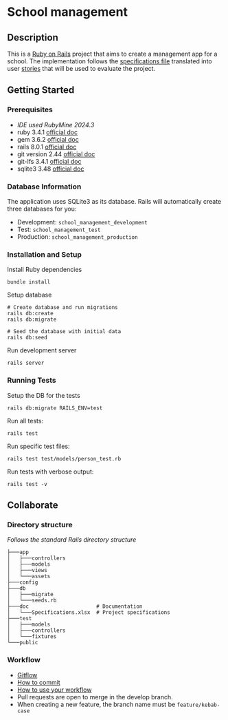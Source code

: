 # School management
## Description
This is a [Ruby on Rails](https://rubyonrails.org/) project that aims to create a management app for a school.
The implementation follows the [specifications file](/doc/Specifications.xlsx) translated into user [stories](https://github.com/users/Cyprien-png/projects/5) that will be used to evaluate the project.

## Getting Started
### Prerequisites
* _IDE used RubyMine 2024.3_
* ruby 3.4.1 [official doc](https://www.ruby-lang.org/en/)
* gem 3.6.2 [official doc](https://rubygems.org/)
* rails 8.0.1 [official doc](https://rubyonrails.org/)
* git version 2.44 [official doc](https://git-scm.com/)
* git-lfs 3.4.1 [official doc](https://git-lfs.github.com/)
* sqlite3 3.48 [official doc](https://www.sqlite.org/index.html)

### Database Information
The application uses SQLite3 as its database. Rails will automatically create three databases for you:
- Development: `school_management_development`
- Test: `school_management_test`
- Production: `school_management_production`

### Installation and Setup
Install Ruby dependencies
```shell
bundle install
```

Setup database
```shell
# Create database and run migrations
rails db:create
rails db:migrate

# Seed the database with initial data
rails db:seed
```

Run development server
```shell
rails server
```

### Running Tests
Setup the DB for the tests
```shell
rails db:migrate RAILS_ENV=test
```

Run all tests:
```shell
rails test
```

Run specific test files:
```shell
rails test test/models/person_test.rb
```

Run tests with verbose output:
```shell
rails test -v
```

## Collaborate
### Directory structure
_Follows the standard Rails directory structure_
```shell
├───app
│   ├───controllers
│   ├───models
│   ├───views
│   └───assets
├───config
├───db
│   ├───migrate
│   └───seeds.rb
├───doc                      # Documentation
│   └───Specifications.xlsx  # Project specifications
├───test
│   ├───models
│   ├───controllers
│   └───fixtures
└───public
```

### Workflow
* [Gitflow](https://www.atlassian.com/fr/git/tutorials/comparing-workflows/gitflow-workflow#:~:text=Gitflow%20est%20l'un%20des,les%20hotfix%20vers%20la%20production.)
* [How to commit](https://www.conventionalcommits.org/en/v1.0.0/)
* [How to use your workflow](https://nvie.com/posts/a-successful-git-branching-model/)
* Pull requests are open to merge in the develop branch.
* When creating a new feature, the branch name must be `feature/kebab-case`
